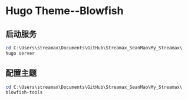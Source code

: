 # Hugo Theme--Blowfish

## 启动服务

```powershell
cd C:\Users\streamax\Documents\GitHub\Streamax_SeanMao\My_Streamax\
hugo server
```

## 配置主题

```powershell
cd C:\Users\streamax\Documents\GitHub\Streamax_SeanMao\My_Streamax\
blowfish-tools
```

